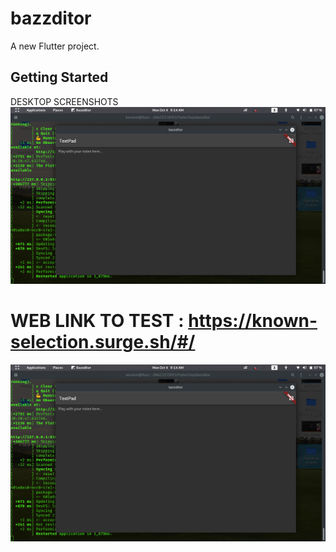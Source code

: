 # bazzditor

A new Flutter project.

## Getting Started

DESKTOP SCREENSHOTS
![DESKTOP DEVELOPMENT LAPTOP FULL SCREENSHOT](https://github.com/bazzscript/bazzditor/blob/master/assets/1.png)


# WEB LINK TO TEST : https://known-selection.surge.sh/#/


![DESKTOP DEVELOPMENT LAPTOP FULL SCREENSHOT](https://github.com/bazzscript/bazzditor/blob/master/assets/1.png)